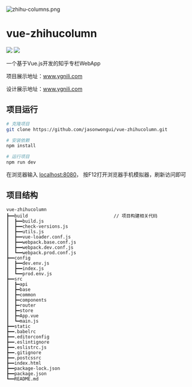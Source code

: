 ![zhihu-columns.png](http://upload-images.jianshu.io/upload_images/1158621-c2895c861d876ba8.png?imageMogr2/auto-orient/strip%7CimageView2/2/w/1240)

# vue-zhihucolumn 
[![](https://img.shields.io/badge/ZCOOL-%E6%B2%B9%E6%9F%91%E9%B8%9F%E6%A2%A8-yellow.svg)](http://www.zcool.com.cn/u/15243725) [![](https://img.shields.io/badge/WeChat-JASON%E6%B2%B9%E6%9F%91%E9%B8%9F%E6%A2%A8-green.svg)](https://www.jianshu.com/p/4f49400c4c91)

一个基于Vue.js开发的知乎专栏WebApp

项目展示地址：www.ygnili.com

设计展示地址：www.ygnili.com 

## 项目运行

``` bash
# 克隆项目
git clone https://github.com/jasonwongui/vue-zhihucolumn.git

# 安装依赖
npm install

# 运行项目
npm run dev
```
在浏览器输入 [localhost:8080](http://localhost:8080)，
按F12打开浏览器手机模拟器，刷新访问即可

## 项目结构
```
vue-zhihucolumn
┣━━build                                // 项目构建相关代码
┃  ┣━━build.js
┃  ┣━━check-versions.js
┃  ┣━━utils.js
┃  ┣━━vue-loader.conf.js
┃  ┣━━webpack.base.conf.js
┃  ┣━━webpack.dev.conf.js
┃  ┗━━webpack.prod.conf.js
┣━━config
┃  ┣━━dev.env.js
┃  ┣━━index.js
┃  ┗━━prod.env.js
┣━━src
┃  ┣━api
┃  ┣━base
┃  ┣━common
┃  ┣━components
┃  ┣━router
┃  ┣━store
┃  ┣━App.vue
┃  ┗━main.js
┣━━static
┣━━.babelrc
┣━━.editorconfig 
┣━━.eslintignore 
┣━━.eslistrc.js
┣━━.gitignore
┣━━.postcssrc
┣━━index.html
┣━━package-lock.json
┣━━package.json
┗━━README.md
```
